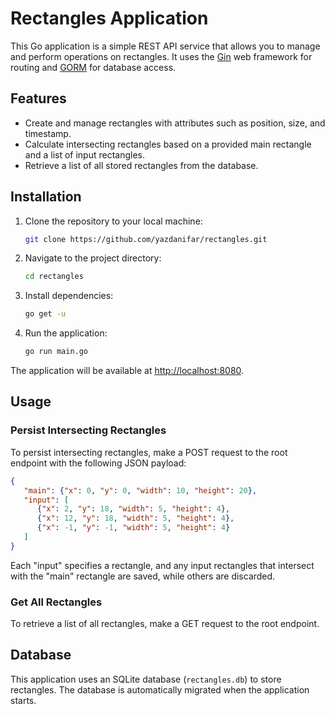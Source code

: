 # Rectangles Application

This Go application is a simple REST API service that allows you to manage and perform operations on rectangles. It uses the [Gin](https://github.com/gin-gonic/gin) web framework for routing and [GORM](https://gorm.io/) for database access.

## Features

- Create and manage rectangles with attributes such as position, size, and timestamp.
- Calculate intersecting rectangles based on a provided main rectangle and a list of input rectangles.
- Retrieve a list of all stored rectangles from the database.

## Installation

1. Clone the repository to your local machine:

   ```bash
   git clone https://github.com/yazdanifar/rectangles.git
   ```

2. Navigate to the project directory:

   ```bash
   cd rectangles
   ```

3. Install dependencies:

   ```bash
   go get -u
   ```

4. Run the application:

   ```bash
   go run main.go
   ```

The application will be available at [http://localhost:8080](http://localhost:8080).

## Usage

### Persist Intersecting Rectangles

To persist intersecting rectangles, make a POST request to the root endpoint with the following JSON payload:

```json
{
   "main": {"x": 0, "y": 0, "width": 10, "height": 20},
   "input": [
      {"x": 2, "y": 18, "width": 5, "height": 4},
      {"x": 12, "y": 18, "width": 5, "height": 4},
      {"x": -1, "y": -1, "width": 5, "height": 4}
   ]
}
```
Each "input" specifies a rectangle, and any input rectangles that intersect with the "main" rectangle are saved, while 
others are discarded.


### Get All Rectangles

To retrieve a list of all rectangles, make a GET request to the root endpoint.

## Database

This application uses an SQLite database (`rectangles.db`) to store rectangles. The database is automatically migrated when the application starts.

